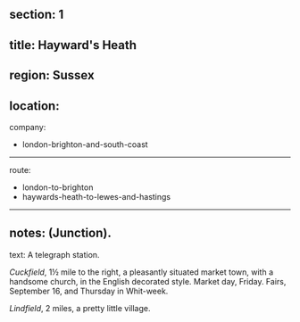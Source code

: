 section: 1
----
title: Hayward's Heath
----
region: Sussex
----
location: 
----
company:
- london-brighton-and-south-coast
----
route:
- london-to-brighton
- haywards-heath-to-lewes-and-hastings
----
notes: (Junction).
----
text: A telegraph station.

*Cuckfield*, 1½ mile to the right, a pleasantly situated market town, with a handsome church, in the English decorated style. Market day, Friday. Fairs, September 16, and Thursday in Whit-week.

*Lindfield*, 2 miles, a pretty little village.
